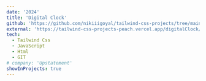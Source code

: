 ```yaml
---
date: '2024'
title: 'Digital Clock'
github: 'https://github.com/nikiiigoyal/tailwind-css-projects/tree/main/digitalClock'
external: 'https://tailwind-css-projects-peach.vercel.app/digitalClock/index.html'
tech:
  - Tailwind Css
  - JavaScript
  - Html
  - GIT
# company: 'Upstatement'
showInProjects: true
---
```

